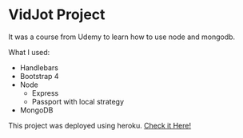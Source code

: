 # VidJot Project

It was a course from Udemy to learn how to use node and mongodb.

What I used:
  - Handlebars
  - Bootstrap 4
  - Node
    - Express
    - Passport with local strategy
  - MongoDB
  
  This project was deployed using heroku. [Check it Here!](https://evening-scrubland-68534.herokuapp.com)
